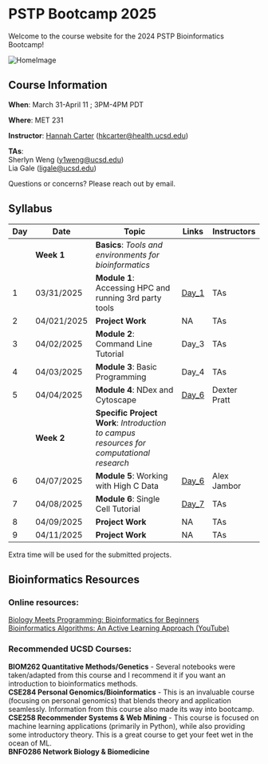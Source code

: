 # PSTP Bootcamp 2025

Welcome to the course website for the 2024 PSTP Bioinformatics Bootcamp!<br />

![HomeImage](https://imgs.xkcd.com/comics/dna.png)

## Course Information

**When**: March 31-April 11 ; 3PM-4PM PDT

**Where**: MET 231

**Instructor**: [Hannah Carter](https://carterlab.info/) (hkcarter@health.ucsd.edu)

**TAs**: <br>
Sherlyn Weng (y1weng@ucsd.edu) <br>
Lia Gale (ligale@ucsd.edu)

Questions or concerns? Please reach out by email.

## Syllabus

| Day  | Date | Topic | Links | Instructors |
| ------------- | ------------- |------------- |------------- |------------- |
|  | **Week 1**   | **Basics**: *Tools and environments for bioinformatics*  |  |  | 
| 1  | 03/31/2025  | **Module 1**: Accessing HPC and running 3rd party tools  | [Day_1](https://github.com/cartercompbio/PSTP_bootcamp_2024/tree/main/Modules/Day_1)  | TAs | 
| 2  | 04/021/2025  | **Project Work** | NA  | TAs | 
| 3  | 04/02/2025  | **Module 2**: Command Line Tutorial | Day_3  | TAs | 
| 4  | 04/03/2025  | **Module 3**: Basic Programming | Day_4  | TAs |
| 5  | 04/04/2025  | **Module 4**: NDex and Cytoscape | [Day_6](https://github.com/PSTP_bootcamp_2025)  | Dexter Pratt | 
|  | **Week 2**  | **Specific Project Work**: *Introduction to campus resources for computational research*  |  |  | 
| 6  | 04/07/2025  | **Module 5**: Working with High C Data | [Day_6](https://github.com/PSTP_bootcamp_2025)  |Alex Jambor | 
| 7  | 04/08/2025  | **Module 6**: Single Cell Tutorial  | [Day_7](https://github.com/PSTP_bootcamp_2024)  | TAs  | 
| 8  | 04/09/2025  |**Project Work** | NA | TAs |
| 9  | 04/11/2025 | **Project Work**  | NA  | TAs |

Extra time will be used for the submitted projects.

## Bioinformatics Resources

### Online resources:
[Biology Meets Programming: Bioinformatics for Beginners](https://www.coursera.org/learn/bioinformatics)<br>
[Bioinformatics Algorithms: An Active Learning Approach (YouTube)](https://www.youtube.com/c/bioinfalgorithms/featured)<br>

### Recommended UCSD Courses:
**BIOM262 Quantitative Methods/Genetics** - Several notebooks were taken/adapted from this course and I recommend it if you want an introduction to bioinformatics methods.<br>
**CSE284 Personal Genomics/Bioinformatics** - This is an invaluable course (focusing on personal genomics) that blends theory and application seamlessly. Information from this course also made its way into bootcamp. <br>
**CSE258 Recommender Systems & Web Mining** - This course is focused on machine learning applications (primarily in Python), while also providing some introductory theory. This is a great course to get your feet wet in the ocean of ML.<br>
**BNFO286 Network Biology & Biomedicine**<br>
